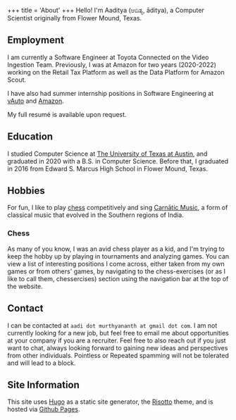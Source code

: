 +++
title = 'About'
+++
Hello! I'm Aaditya (ಆದಿತ್ಯ, āditya), a Computer Scientist originally from Flower Mound, Texas.

## Employment
I am currently a Software Engineer at Toyota Connected on the Video Ingestion Team. Previously, I
was at Amazon for two years (2020-2022) working on the Retail Tax Platform as well as the Data Platform for Amazon Scout.

I have also had summer internship positions in Software Engineering at [vAuto](https://www.vauto.com/) and [Amazon](https://www.amazon.com).

My full resumé is available upon request.

## Education
I studied Computer Science at [The University of Texas at Austin](https://www.cs.utexas.edu), and graduated in 2020 with a B.S. in Computer Science. Before that, I graduated in 2016 from Edward S. Marcus High School in Flower Mound, Texas.

## Hobbies
For fun, I like to play [chess](https://www.uschess.org/msa/MbrDtlTnmtHst.php?13739907) competitively and sing [Carnātic Music](https://en.wikipedia.org/wiki/Carnatic_music), a form of classical music that evolved in the Southern regions of India.
### Chess
As many of you know, I was an avid chess player as a kid,
and I'm trying to keep the hobby up by playing in tournaments and analyzing games. You can view a list of interesting
positions I come across, either taken from my own games or from others' games, by navigating to the chess-exercises (or as I like to call them, chessercises) section using the navigation bar at the top of the website.

## Contact
I can be contacted at `aadi dot murthyananth at gmail dot com`. I am not currently looking for a new job, but feel free to email me about opportunities at your company if you are a recruiter. Feel free to also reach out if you just want to chat, always looking forward to gaining new ideas and perspectives from other individuals. Pointless or Repeated spamming will not be tolerated and will lead to a block.

## Site Information
This site uses [Hugo](https://gohugo.io/) as a static site generator,
the [Risotto](https://github.com/joeroe/risotto) theme, and is hosted via
[Github Pages](https://pages.github.com/).